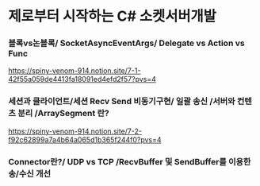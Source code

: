 # 제로부터 시작하는 C# 소켓서버개발 

### 블록vs논블록/ SocketAsyncEventArgs/ Delegate vs Action vs Func 
https://spiny-venom-914.notion.site/7-1-42f55a059de4413fa18091ed4efd2f57?pvs=4

### 세션과 클라이언트/세션 Recv Send 비동기구현/ 일괄 송신 /서버와 컨텐츠 분리 /ArraySegment 란?  
https://spiny-venom-914.notion.site/7-2-f92c62899a7a4b64a065d1b365f244f0?pvs=4

### Connector란?/ UDP vs TCP /RecvBuffer 및 SendBuffer를 이용한 송/수신 개선 
